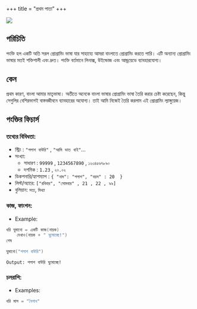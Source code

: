 +++
title = "প্রথম পাতা"
+++



![](/pankti_cover.jpg)

## পরিচিতি

পংক্তি হল একটি অতি সরল প্রোগ্রামিং ভাষা যার সাহায্যে আমরা বাংলাতে প্রোগ্রামিং করতে পারি। এটি অন্যান্য প্রোগ্রামিং ভাষার মতই শক্তিশালী এবং দ্রুত। পংক্তি বর্তমানে লিনাক্স, উইন্ডোজ এবং আন্ড্রয়েডে ব্যাবহারযোগ্য।


## কেন

প্রথম কারণ, বাংলা আমার মাতৃভাষা। অতীতে অনেকে বাংলা ভাষার প্রোগ্রামিং ভাষা তৈরি করার চেষ্টা করেছেন, কিন্তু সেগুলির বেশিরভাগই বাস্তবজীবনে ব্যাবহারের অযোগ্য। তাই আমি  নিজেই তৈরি করলাম এই প্রোগ্রামিং ল্যাঙ্গুয়েজ।

## পংক্তির ফিচার্স

###  তথ্যের বিবিধতা:
* স্ট্রিং : `"পলাশ বাউরি"` , `"আমি ভাত খাই"`...
* সংখ্যা:
    - সাধারণ : `99999` , `1234567890` , `১২৩৪৫৬৭৮৯০`
    - দশমিক : `1.23` , `২০.০২`
* ডিকশনারি/হ্যাশম্যাপ : `{ "নাম": "পলাশ", "বয়স" : 20  }`
* লিস্ট/অ্যারে: `["রবিবার", "সোমবার" , 21 , 22 , ৯৯]`
* বুলিয়ান: `সত্য`, `মিথ্যা`

### কাজ, ফাংশন:
* Example:
```go
ধরি ঘুমানো = একটি কাজ(নায়ক)
    দেখাও(নায়ক + " ঘুমোচ্ছে!")
শেষ

ঘুমানো("পলাশ বাউরি")
```
```
Output: পলাশ বাউরি ঘুমোচ্ছে!
```
### চলরাশি:
* Examples:
```go
ধরি মাস = "বৈশাখ"
```
